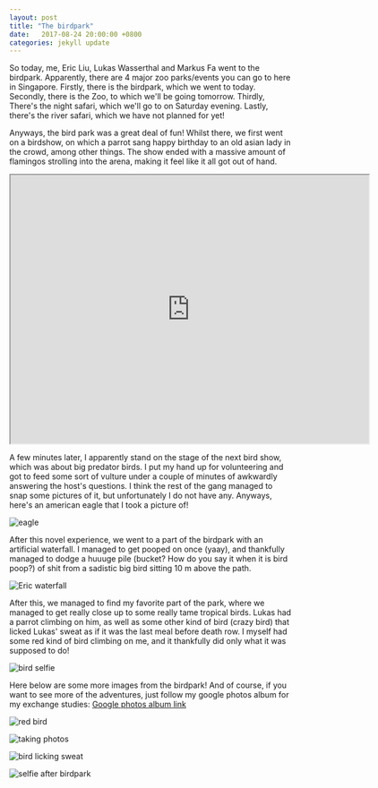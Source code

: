 ```yaml
---
layout: post
title: "The birdpark"
date:   2017-08-24 20:00:00 +0800
categories: jekyll update
---
```


So today, me, Eric Liu, Lukas Wasserthal and Markus Fa went to the birdpark. Apparently, there are 4 major zoo parks/events you can go to here in Singapore. Firstly, there is the birdpark, which we went to today. Secondly, there is the Zoo, to which we'll be going tomorrow. Thirdly, There's the night safari, which we'll go to on Saturday evening. Lastly, there's the river safari, which we have not planned for yet!

Anyways, the bird park was a great deal of fun! Whilst there, we first went on a birdshow, on which a parrot sang happy birthday to an old asian lady in the crowd, among other things. The show ended with a massive amount of flamingos strolling into the arena, making it feel like it all got out of hand.

<iframe src="https://drive.google.com/file/d/0B3uNXuef34TxbzFyOE1Pbl95QXM/preview" width="640" height="480"></iframe>

A few minutes later, I apparently stand on the stage of the next bird show, which was about big predator birds. I put my hand up for volunteering and got to feed some sort of vulture under a couple of minutes of awkwardly answering the host's questions. I think the rest of the gang managed to snap some pictures of it, but unfortunately I do not have any. Anyways, here's an american eagle that I took a picture of!

![eagle](https://lh3.googleusercontent.com/z0YK5H8euMEYT6Z_JbTZWAP4KYjLpi9kRNFCWCKnjGTVVuZFvMFfcCnkOA0nXAzOvtVo1YwhuLMXdFV1Tu7Szosdb_QWewa_VJRghXO5xhG0U6npG0pFmjNFfEVx-lSjwfTBOjm_XA)

After this novel experience, we went to a part of the birdpark with an artificial waterfall. I managed to get pooped on once (yaay), and thankfully managed to dodge a huuuge pile (bucket? How do you say it when it is bird poop?) of shit from a sadistic big bird sitting 10 m above the path.

![Eric waterfall](https://lh3.googleusercontent.com/Zd38h5aQfZTQrcfsZmsFOAOcvz5ZwmtVooUSY-BNerpvv30KFGXm8vjS_h31e6szzef6Em2PvWXhf7P9Ky6Y_njIQYKgcbVcDySGuCWPpgBaTE6E-DwEPzeEe2ANuql44hFXsXhs8g)

After this, we managed to find my favorite part of the park, where we managed to get really close up to some really tame tropical birds. Lukas had a parrot climbing on him, as well as some other kind of bird (crazy bird) that licked Lukas' sweat as if it was the last meal before death row. I myself had some red kind of bird climbing on me, and it thankfully did only what it was supposed to do!

![bird selfie](https://lh3.googleusercontent.com/jZGjCi06E-xl6V1lnjwW0LgkswB9D9EP1ccYcrzuf1wlYfX4LKoJJeNmjqiYpRDT3_-rzlTFtcZ_jVGndCUNWqgHROyBbgVn9j8ref81BQIKIJO1gjKYd_sMRrO9mX5PZxRxGQD5-g)



Here below are some more images from the birdpark! And of course, if you want to see more of the adventures, just follow my google photos album for my exchange studies: [Google photos album link](https://goo.gl/photos/NubcaJFniJq35okw8)

![red bird](https://lh3.googleusercontent.com/v6uWbVcZOrcm06VJHdmm6ZWOsNMqCiuTDPhCCa90XF2pA7viflmXY3qHhW4SWsfunwC2rpKyzyyoft_1sox_T-ilaA_JgucID_Zmoufv2VNGZ2GwONzlsyUir-4zuXsZlYX3je5gbw)

![taking photos](https://lh3.googleusercontent.com/LBcXKaksYwAQaMQAgsR3pO6DKG39U7zqkJuH3o-G1RAnIXWgXqr7Gl2H6PjlCfq2au52d59p7ECk0kc3sExzckDNR6aMz_vsPjq8XjvJ2raH0bz64GHHJKsfK0_vz9LwDKmWnqJObw)

![bird licking sweat](https://lh3.googleusercontent.com/PhDe5EzFLPLhVk-LjJ-RDNNdEG0wuTwpmxTKRIwZQINEy0GQ0l8AXY8sUs4ocrOxPIVlAxxdDKWVURphtiKiO1iOZctHW504bEaCqu3mv06TFfb_vP2XQI5QcEh3mQ9uI4bcxdBRoA)

![selfie after birdpark](https://lh3.googleusercontent.com/L9yYh3C9N_CbC-FnbYi0yUpFYB9NMoAvLIT9NfJ-_MoEjFvayyM3vv8Pa-AOXlL81SRoQ0JyWAVnFsCCXTJZXufMaRcUXDnSjTTvAt2VtCdTgwDJxs3arf-7VN47Ty4LFNqUtmtekg)
